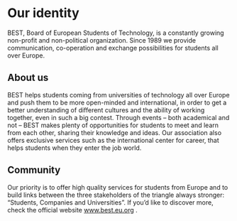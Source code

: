 # Our identity
BEST, Board of European Students of Technology, is a constantly growing non-profit and non-political organization. Since 1989 we provide communication, co-operation and exchange possibilities for students all over Europe.

## About us
BEST helps students coming from universities of technology all over Europe and push them to be more open-minded and international, in order to get a better understanding of different cultures and the ability of working together, even in such a big contest. Through events – both academical and not – BEST makes plenty of opportunities for students to meet and learn from each other, sharing their knowledge and ideas. Our association also offers exclusive services such as the international center for career, that helps students when they enter the job world.

## Community
Our priority is to offer high quality services for students from Europe and to build links between the three stakeholders of the triangle always stronger: “Students, Companies and Universities”. If you’d like to discover more, check the official website www.best.eu.org .
